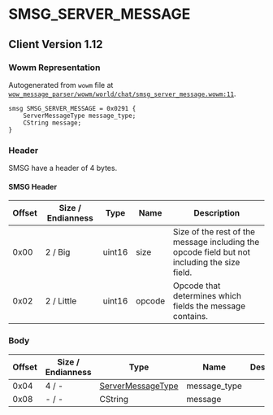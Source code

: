 # SMSG_SERVER_MESSAGE

## Client Version 1.12

### Wowm Representation

Autogenerated from `wowm` file at [`wow_message_parser/wowm/world/chat/smsg_server_message.wowm:11`](https://github.com/gtker/wow_messages/tree/main/wow_message_parser/wowm/world/chat/smsg_server_message.wowm#L11).
```rust,ignore
smsg SMSG_SERVER_MESSAGE = 0x0291 {
    ServerMessageType message_type;
    CString message;
}
```
### Header

SMSG have a header of 4 bytes.

#### SMSG Header

| Offset | Size / Endianness | Type   | Name   | Description |
| ------ | ----------------- | ------ | ------ | ----------- |
| 0x00   | 2 / Big           | uint16 | size   | Size of the rest of the message including the opcode field but not including the size field.|
| 0x02   | 2 / Little        | uint16 | opcode | Opcode that determines which fields the message contains.|

### Body

| Offset | Size / Endianness | Type | Name | Description | Comment |
| ------ | ----------------- | ---- | ---- | ----------- | ------- |
| 0x04 | 4 / - | [ServerMessageType](servermessagetype.md) | message_type |  |  |
| 0x08 | - / - | CString | message |  |  |

